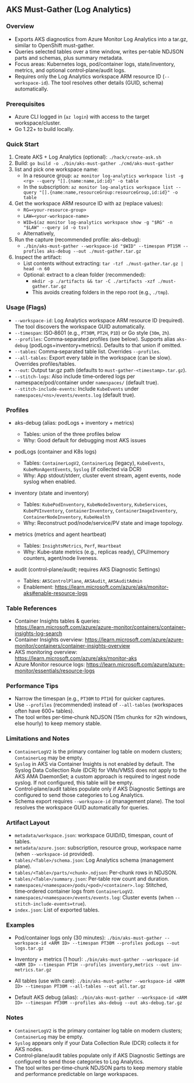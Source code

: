 ## AKS Must-Gather (Log Analytics)

### Overview
- Exports AKS diagnostics from Azure Monitor Log Analytics into a tar.gz, similar to OpenShift must-gather.
- Queries selected tables over a time window, writes per‑table NDJSON parts and schemas, plus summary metadata.
- Focus areas: Kubernetes logs, pod/container logs, state/inventory, metrics, and optional control‑plane/audit logs.
- Requires only the Log Analytics workspace ARM resource ID (`--workspace-id`). The tool resolves other details (GUID, schema) automatically.

### Prerequisites
- Azure CLI logged in (`az login`) with access to the target workspace/cluster.
- Go 1.22+ to build locally.

### Quick Start
1) Create AKS + Log Analytics (optional): `./hack/create-ask.sh`
2) Build: `go build -o ./bin/aks-must-gather ./cmd/aks-must-gather`
3) list and pick one workspace name:
     - In a resource group: `az monitor log-analytics workspace list -g <rg> --query "[].{name:name,id:id}" -o table`
     - In the subscription: `az monitor log-analytics workspace list --query "[].{name:name,resourceGroup:resourceGroup,id:id}" -o table`
4) Get the workspace ARM resource ID with az (replace values):
   - `RG=<your-resource-group>`
   - `LAW=<your-workspace-name>`
   - `WID=$(az monitor log-analytics workspace show -g "$RG" -n "$LAW" --query id -o tsv)`
   - Alternatively, 
4) Run the capture (recommended profile: aks-debug):
   - `./bin/aks-must-gather --workspace-id "$WID" --timespan PT15M --profiles aks-debug --out ./must-gather.tar.gz`
5) Inspect the artifact:
   - List contents without extracting: `tar -tzf ./must-gather.tar.gz | head -n 60`
   - Optional: extract to a clean folder (recommended):
     - `mkdir -p ./artifacts && tar -C ./artifacts -xzf ./must-gather.tar.gz`
     - This avoids creating folders in the repo root (e.g., `./tmp`).


### Usage (Flags)
- `--workspace-id`: Log Analytics workspace ARM resource ID (required). The tool discovers the workspace GUID automatically.
- `--timespan`: ISO‑8601 (e.g., `PT30M`, `PT2H`, `P1D`) or Go style (`30m`, `2h`).
- `--profiles`: Comma‑separated profiles (see below). Supports alias `aks-debug` (podLogs+inventory+metrics). Defaults to that union if omitted.
- `--tables`: Comma‑separated table list. Overrides `--profiles`.
- `--all-tables`: Export every table in the workspace (can be slow). Overrides profiles/tables.
- `--out`: Output tar.gz path (defaults to `must-gather-<timestamp>.tar.gz`).
- `--stitch-logs`: Also include time‑ordered logs per namespace/pod/container under `namespaces/` (default true).
- `--stitch-include-events`: Include `KubeEvents` under `namespaces/<ns>/events/events.log` (default true).

### Profiles
- aks-debug (alias: podLogs + inventory + metrics)
  - Tables: union of the three profiles below
  - Why: Good default for debugging most AKS issues

- podLogs (container and K8s logs)
  - Tables: `ContainerLogV2`, `ContainerLog` (legacy), `KubeEvents`, `KubeMonAgentEvents`, `Syslog` (if collected via DCR)
  - Why: App stdout/stderr, cluster event stream, agent events, node syslog when enabled.

- inventory (state and inventory)
  - Tables: `KubePodInventory`, `KubeNodeInventory`, `KubeServices`, `KubePVInventory`, `ContainerInventory`, `ContainerImageInventory`, `ContainerNodeInventory`, `KubeHealth`
  - Why: Reconstruct pod/node/service/PV state and image topology.

- metrics (metrics and agent heartbeat)
  - Tables: `InsightsMetrics`, `Perf`, `Heartbeat`
  - Why: Kube‑state metrics (e.g., replicas ready), CPU/memory counters, agent/node liveness.

- audit (control‑plane/audit; requires AKS Diagnostic Settings)
  - Tables: `AKSControlPlane`, `AKSAudit`, `AKSAuditAdmin`
  - Enablement: https://learn.microsoft.com/azure/aks/monitor-aks#enable-resource-logs

### Table References
- Container Insights tables & queries: https://learn.microsoft.com/azure/azure-monitor/containers/container-insights-log-search
- Container Insights overview: https://learn.microsoft.com/azure/azure-monitor/containers/container-insights-overview
- AKS monitoring overview: https://learn.microsoft.com/azure/aks/monitor-aks
- Azure Monitor resource logs: https://learn.microsoft.com/azure/azure-monitor/essentials/resource-logs

### Performance Tips
- Narrow the timespan (e.g., `PT30M` to `PT1H`) for quicker captures.
- Use `--profiles` (recommended) instead of `--all-tables` (workspaces often have 600+ tables).
- The tool writes per‑time‑chunk NDJSON (15m chunks for ≤2h windows, else hourly) to keep memory stable.

### Limitations and Notes
- `ContainerLogV2` is the primary container log table on modern clusters; `ContainerLog` may be empty.
- `Syslog` in AKS via Container Insights is not enabled by default. The Syslog Data Collection Rule (DCR) for VMs/VMSS does not apply to the AKS AMA DaemonSet; a custom approach is required to ingest node syslog. If not configured, this table will be empty.
- Control‑plane/audit tables populate only if AKS Diagnostic Settings are configured to send those categories to Log Analytics.
- Schema export requires `--workspace-id` (management plane). The tool resolves the workspace GUID automatically for queries.

### Artifact Layout
- `metadata/workspace.json`: workspace GUID/ID, timespan, count of tables.
- `metadata/azure.json`: subscription, resource group, workspace name (when `--workspace-id` provided).
- `tables/<Table>/schema.json`: Log Analytics schema (management plane).
- `tables/<Table>/parts/<chunk>.ndjson`: Per‑chunk rows in NDJSON.
- `tables/<Table>/summary.json`: Per‑table row count and duration.
- `namespaces/<namespace>/pods/<pod>/<container>.log`: Stitched, time‑ordered container logs from `ContainerLogV2`.
- `namespaces/<namespace>/events/events.log`: Cluster events (when `--stitch-include-events=true`).
- `index.json`: List of exported tables.

### Examples
- Pod/container logs only (30 minutes):
  `./bin/aks-must-gather --workspace-id <ARM ID> --timespan PT30M --profiles podLogs --out logs.tar.gz`

- Inventory + metrics (1 hour):
  `./bin/aks-must-gather --workspace-id <ARM ID> --timespan PT1H --profiles inventory,metrics --out inv-metrics.tar.gz`

- All tables (use with care):
  `./bin/aks-must-gather --workspace-id <ARM ID> --timespan PT30M --all-tables --out all.tar.gz`

- Default AKS debug (alias):
  `./bin/aks-must-gather --workspace-id <ARM ID> --timespan PT30M --profiles aks-debug --out aks-debug.tar.gz`

### Notes
- `ContainerLogV2` is the primary container log table on modern clusters; `ContainerLog` may be empty.
- `Syslog` appears only if your Data Collection Rule (DCR) collects it for AKS nodes.
- Control‑plane/audit tables populate only if AKS Diagnostic Settings are configured to send those categories to Log Analytics.
- The tool writes per‑time‑chunk NDJSON parts to keep memory stable and performance predictable on large workspaces.
